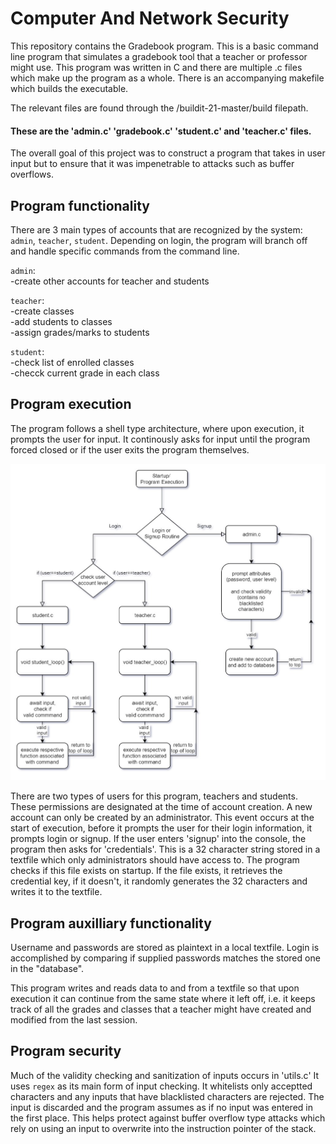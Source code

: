 # Computer And Network Security

This repository contains the Gradebook program. This is a basic command line program that simulates a gradebook tool that a teacher or professor might use. This program was written in C and there are multiple .c files which make up the program as a whole. There is an accompanying makefile which builds the executable. 

The relevant files are found through the /buildit-21-master/build filepath. 

#### These are the 'admin.c' 'gradebook.c' 'student.c' and 'teacher.c' files. 

The overall goal of this project was to construct a program that takes in user input but to ensure that it was impenetrable to attacks such as buffer overflows. 

## Program functionality
There are 3 main types of accounts that are recognized by the system: `admin`, `teacher`, `student`. Depending on login, the program will
branch off and handle specific commands from the command line.

`admin`:   
  -create other accounts for teacher and students
  
`teacher`:  
  -create classes  
  -add students to classes  
  -assign grades/marks to students  
 
`student`:  
  -check list of enrolled classes  
  -checck current grade in each class  

## Program execution

The program follows a shell type architecture, where upon execution, it prompts the user for input. It continously asks for input until
the program forced closed or if the user exits the program themselves.

![gradebook program control flow](https://github.com/cxiong1/demos/blob/master/computer_network_security/gradebookdiagram.jpg)

There are two types of users for this program, teachers and students. These permissions are designated at the time of account creation.
A new account can only be created by an administrator. This event occurs at the start of execution, before it prompts the user for their 
login information, it prompts login or signup. If the user enters 'signup' into the console, the program then asks for 'credentials'. 
This is a 32 character string stored in a textfile which only administrators should have access to. The program checks if this file 
exists on startup. If the file exists, it retrieves the credential key, if it doesn't, it randomly generates the 32 characters and 
writes it to the textfile.

## Program auxilliary functionality

Username and passwords are stored as plaintext in a local textfile. Login is accomplished by comparing if supplied passwords
matches the stored one in the "database". 

This program writes and reads data to and from a textfile so that upon execution it can continue from the same state where it left off, 
i.e. it keeps track of all the grades and classes that a teacher might have created and modified from the last session.

## Program security

Much of the validity checking and sanitization of inputs occurs in 'utils.c' It uses `regex` as its main form of input checking. It 
whitelists only acceptted characters and any inputs that have blacklisted characters are rejected. The input is discarded and the 
program assumes as if no input was entered in the first place. This helps protect against buffer overflow type attacks which rely on 
using an input to overwrite into the instruction pointer of the stack.

